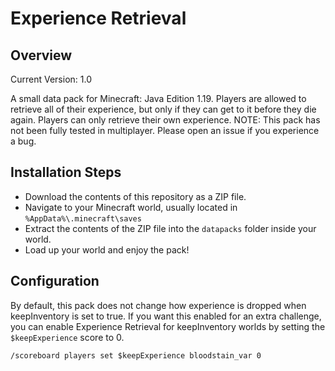 # Experience Retrieval
## Overview
Current Version: 1.0

A small data pack for Minecraft: Java Edition 1.19. Players are allowed to retrieve all of their experience, but only if they can get to it before they die again. Players can only retrieve their own experience.
NOTE: This pack has not been fully tested in multiplayer. Please open an issue if you experience a bug.

## Installation Steps
- Download the contents of this repository as a ZIP file.
- Navigate to your Minecraft world, usually located in `%AppData%\.minecraft\saves`
- Extract the contents of the ZIP file into the `datapacks` folder inside your world.
- Load up your world and enjoy the pack!

## Configuration
By default, this pack does not change how experience is dropped when keepInventory is set to true. If you want this enabled for an extra challenge, you can enable Experience Retrieval for keepInventory worlds by setting the `$keepExperience` score to 0.
```
/scoreboard players set $keepExperience bloodstain_var 0
```